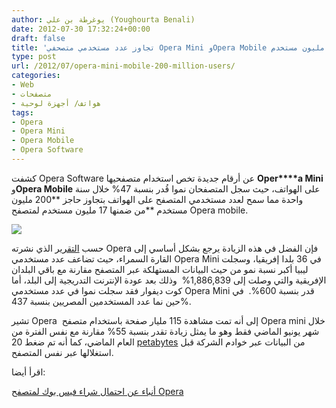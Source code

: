 ```yaml
---
author: يوغرطة بن علي (Youghourta Benali)
date: 2012-07-30 17:32:24+00:00
draft: false
title: 'تجاوز عدد مستخدمي متصحفي Opera Mini وOpera Mobile حاجز 200 مليون مستخدم  '
type: post
url: /2012/07/opera-mini-mobile-200-million-users/
categories:
- Web
- متصفحات
- هواتف/ أجهزة لوحية
tags:
- Opera
- Opera Mini
- Opera Mobile
- Opera Software
---
```


كشفت Opera Software عن أرقام جديدة تخص استخدام متصفحيها **Oper****a Mini** و**Opera Mobile** على الهواتف، حيث سجل المتصفحان نموا قُدر بنسبة 47% خلال سنة واحدة مما سمح لعدد مستخدمي المتصفح على الهواتف بتجاوز حاجز **200 مليون مستخدم **من ضمنها 17 مليون مستخدم لمتصفح Opera mobile.




[![](https://www.it-scoop.com/wp-content/uploads/2012/07/Number-of-opera-mini-opera-mobile-users.png)
](https://www.it-scoop.com/wp-content/uploads/2012/07/Number-of-opera-mini-opera-mobile-users.png)




حسب [التقرير](http://www.opera.com/smw/2012/06/) الذي نشرته Opera فإن الفضل في هذه الزيادة يرجع بشكل أساسي إلى القارة السمراء، حيث تضاعف عدد مستخدمي Opera Mini في 36 بلدا إفريقيا، وسجلت ليبيا أكبر نسبة نمو من حيث البيانات المستهلكة عبر المتصفح مقارنة مع باقي البلدان الإفريقية والتي وصلت إلى 1,886,839%  وذلك بعد عودة الإنترنت التدريجية إلى البلد، أما كوت ديفوار فقد سجلت نموا في عدد مستخدمي Opera Mini قدر بنسبة 600%.  في حين نما عدد المستخدمين المصريين بنسبة 437%.




تشير Opera  إلى أنه تمت مشاهدة 115 مليار صفحة باستخدام متصفح Opera mini خلال شهر يونيو الماضي فقط وهو ما يمثل زيادة تقدر بنسبة 55% مقارنة مع نفس الفترة من العام الماضي، كما أنه تم ضغط 20 [petabytes](http://en.wikipedia.org/wiki/Petabyte) من البيانات عبر خوادم الشركة قبل استغلالها عبر نفس المتصفح.




اقرأ أيضا:




[أنباء عن احتمال شراء فيس بوك لمتصفح Opera](https://www.it-scoop.com/2012/05/facebook-opera/)



